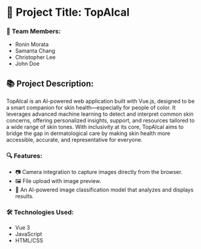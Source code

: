 # 📸 Project Title: TopAIcal

### 👥 Team Members:
- Ronin Morata
- Samanta Chang
- Christopher Lee
- John Doe

## 📚 Project Description:

TopAIcal is an AI-powered web application built with Vue.js, designed to be a smart companion for skin health—especially for people of color. It leverages advanced machine learning to detect and interpret common skin concerns, offering personalized insights, support, and resources tailored to a wide range of skin tones. With inclusivity at its core, TopAIcal aims to bridge the gap in dermatological care by making skin health more accessible, accurate, and representative for everyone.

### 🔍 Features:
- 📷 Camera integration to capture images directly from the browser.
- 🖼️ File upload with image preview.
- 🧠 An AI-powered image classification model that analyzes and displays results.

### 🛠️ Technologies Used:
- Vue 3
- JavaScript
- HTML/CSS
